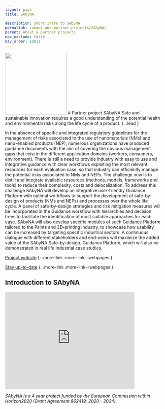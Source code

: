 ```yaml
---
layout: page
title: SAbyNA

description: Short intro to SAbyNA
permalink: /about-and-partner-projects/SAbyNA/
parent: About & partner projects
nav_exclude: false
nav_order: 10011
---
```

<img src="{{ site.baseurl }}/images/logos/SAbyNA.png" width="200" class="image--right" />
#  Partner project SAbyNA
Safe and sustainable innovation requires a good understanding of the potential health and environmental risks along the life cycle of a product.
{: .lead }

 In the absence of specific and integrated regulatory guidelines for the management of risks associated to the use of nanomaterials (NMs) and nano-enabled products (NEP), numerous organizations have produced guidance documents with the aim of covering the obvious management gaps that exist in the different application domains (workers, consumers, environment). There is still a need to provide industry with easy to use and integrative guidance with clear workflows exploiting the most relevant resources for each evaluation case, so that industry can efficiently manage the potential risks associated to NMs and NEPs. The challenge now is to distill and integrate available resources (methods, models, frameworks and tools) to reduce their complexity, costs and delocalization. To address this challenge SAbyNA will develop an integrative user-friendly Guidance Platform with optimal workflows to support the development of safe-by-design of products (NMs and NEPs) and processes over the whole life cycle. A panel of safe-by-design strategies and risk mitigation measures will be incorporated in the Guidance workflow with hierarchies and decision trees to facilitate the identification of most suitable approaches for each case. SAbyNA will also develop specific modules of such Guidance Platform tailored to the Paints and 3D-printing industry, to showcase how usability can be increased by targeting specific industrial sectors. A continuous dialogue with different stakeholders and end-users will maximize the added value of the SAbyNA Safe-by-design. Guidance Platform, which will also be demonstrated in real life industrial case studies.


[Project website](https://www.sabyna.eu/)
{: .more-link .more-link--webpages }

[Stay up-to-date](https://www.sabyna.eu/news/)
{: .more-link .more-link--webpages }

## Introduction to SAbyNA
<iframe width="420" height="315" src="https://www.youtube.com/embed/yXjHiTRbeE0" frameborder="0" allowfullscreen="allowfullscreen">&nbsp;</iframe>


_SAbyNA is a 4 year project funded by the European Commission within Horizon2020 (Grant Agreement 862419; 2020 - 2024)._
